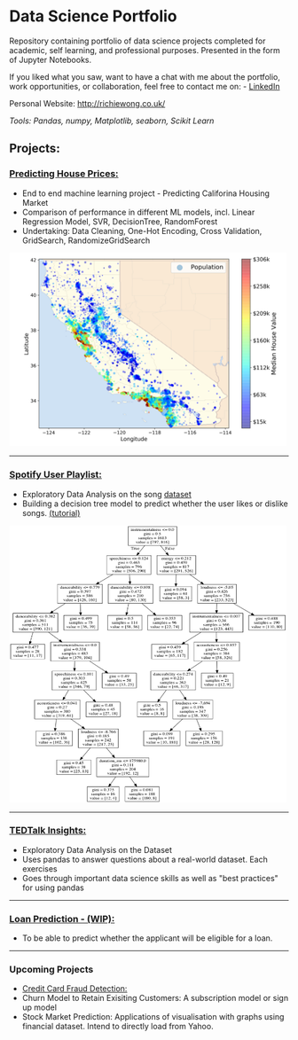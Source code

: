 # Data Science Portfolio
Repository containing portfolio of data science projects completed for academic, self learning, and professional purposes. Presented in the form of Jupyter Notebooks.

If you liked what you saw, want to have a chat with me about the portfolio, work opportunities, or collaboration, feel free to contact me on: - [LinkedIn](https://www.linkedin.com/in/richieone/)

Personal Website: http://richiewong.co.uk/

_Tools: Pandas, numpy, Matplotlib, seaborn, Scikit Learn_

## Projects:

### [Predicting House Prices:](https://github.com/Richieone13/data_science_portfolio/blob/master/California_Housing_Dataset/California_Housing.py) 
* End to end machine learning project - Predicting Califorina Housing Market
* Comparison of performance in different ML models, incl. Linear Regression Model, SVR, DecisionTree, RandomForest
* Undertaking: Data Cleaning, One-Hot Encoding, Cross Validation, GridSearch, RandomizeGridSearch

<img src="California_Housing_Dataset/images/california_housing_prices_plot.png" width="500">

---

### [Spotify User Playlist:](https://github.com/Richieone13/data_science_portfolio/blob/master/Spotify_Classifier/Spotify_EDA_DecisionTree.ipynb) 
* Exploratory Data Analysis on the song [dataset](https://www.kaggle.com/geomack/spotifyclassification)
* Building a decision tree model to predict whether the user likes or dislike songs. [(tutorial)](https://www.youtube.com/watch?v=v_sPnwoT_iA)

<img src="Spotify_Classifier/Spotify_DecisionTree.png" width="500" height="500">

---
### [TEDTalk Insights:](https://github.com/Richieone13/data_science_portfolio/blob/master/TedTalk/TedTalk_EDA.ipynb) 
* Exploratory Data Analysis on the Dataset
* Uses pandas to answer questions about a real-world dataset. Each exercises
* Goes through important data science skills as well as "best practices" for using pandas

---

### [Loan Prediction - (WIP):](https://github.com/Richieone13/data_science_portfolio/blob/master/LoanPrediction/Loan%20Prediction%20for%20Mortgage.ipynb)
* To be able to predict whether the applicant will be eligible for a loan.

---

### Upcoming Projects

* [Credit Card Fraud Detection:](https://www.kaggle.com/mlg-ulb/creditcardfraud)
* Churn Model to Retain Exisiting Customers: A subscription model or sign up model
* Stock Market Prediction: Applications of visualisation with graphs using financial dataset. Intend to directly load from Yahoo.

